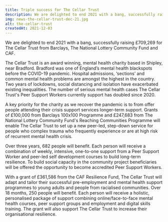 ```yaml
---
title: Triple success for The Cellar Trust
description: We are delighted to end 2021 with a bang, successfully raising £709,269 for The Cellar Trust from Barclays, The National Lottery Community Fund and CAF.
img: news-the-cellar-trust-dec-21.jpg
alt: the-cellar-trust
createdAt: 2021-12-03
---
```


We are delighted to end 2021 with a bang, successfully raising £709,269 for The Cellar Trust from Barclays, The National Lottery Community Fund and CAF.

The Cellar Trust is an award winning, mental health charity based in Shipley, near Bradford. Bradford was one of England’s mental health blackspots before the COVID-19 pandemic. Hospital admissions, ‘sections’ and common mental health problems are amongst the highest in the country. Two years of lockdowns, social distancing and isolation have exacerbated existing inequalities. The number of serious mental health cases The Cellar Trust's Peer Support Workers currently support has doubled since 2020.

A key priority for the charity as we recover the pandemic is to from offer people attending their crisis support services longer-term support. Grants of £100,000 from Barclays 100x100 Programme and £247,683 from The National Lottery Community Fund's Reaching Communities Programme will enable The Cellar Trust to set up a new peer-led, step-down service for people who complex trauma who frequently experience or are at high risk of recurrent mental health crisis.

Over three years, 682 people will benefit. Each person will receive a combination of weekly, intensive, one-to-one support from a Peer Support Worker and peer-led self development courses to build long-term resilience. To build social capacity in the community project beneficiaries will be offered the opportunity to become accredited Peer Support Workers.

With a grant of £361,586 from the CAF Resilience Fund, The Cellar Trust will adapt and tailor their successful pre-employment and mental health support programmes to young adults and people from racialised communities. Over 18 months, 250 people will benefit. Each person will receive a holistic, personalised package of support combining online/face-to-face mental health courses, peer support groups and employment and digital skills training. The grant will also support The Cellar Trust to increase their organisational resilience.
